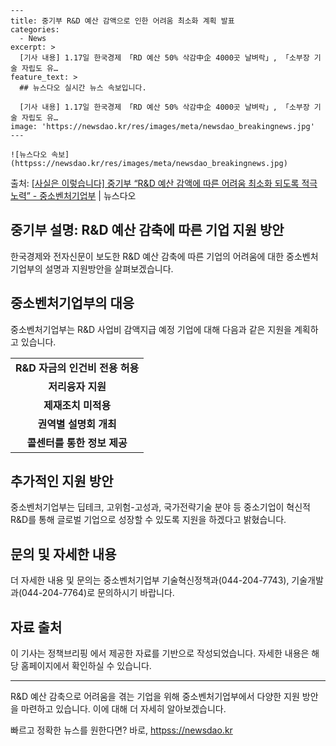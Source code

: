     ---
    title: 중기부 R&D 예산 감액으로 인한 어려움 최소화 계획 발표
    categories:
      - News
    excerpt: >
      [기사 내용] 1.17일 한국경제 「RD 예산 50% 삭감中企 4000곳 날벼락」, 「소부장 기술 자립도 유…
    feature_text: >
      ## 뉴스다오 실시간 뉴스 속보입니다.
    
      [기사 내용] 1.17일 한국경제 「RD 예산 50% 삭감中企 4000곳 날벼락」, 「소부장 기술 자립도 유…
    image: 'https://newsdao.kr/res/images/meta/newsdao_breakingnews.jpg'
    ---
    
    ![뉴스다오 속보](httpss://newsdao.kr/res/images/meta/newsdao_breakingnews.jpg)

<p>출처: <a href="httpss://newsdao.kr/3034" rel="dofollow">[사실은 이렇습니다] 중기부 “R&D 예산 감액에 따른 어려움 최소화 되도록 적극 노력” - 중소벤처기업부</a> | 뉴스다오</p>

<h2>중기부 설명: R&D 예산 감축에 따른 기업 지원 방안</h2>
<p data-ke-size="size16">한국경제와 전자신문이 보도한 R&D 예산 감축에 따른 기업의 어려움에 대한 중소벤처기업부의 설명과 지원방안을 살펴보겠습니다.</p>

<h2>중소벤처기업부의 대응</h2>
<p data-ke-size="size16">중소벤처기업부는 R&D 사업비 감액지급 예정 기업에 대해 다음과 같은 지원을 계획하고 있습니다.</p>
<table>
  <tr>
    <td style="text-align: center; height: 17px;"><b>R&D 자금의 인건비 전용 허용</b></td>
  </tr>
  <tr>
    <td style="text-align: center; height: 17px;"><b>저리융자 지원</b></td>
  </tr>
  <tr>
    <td style="text-align: center; height: 17px;"><b>제재조치 미적용</b></td>
  </tr>
  <tr>
    <td style="text-align: center; height: 17px;"><b>권역별 설명회 개최</b></td>
  </tr>
  <tr>
    <td style="text-align: center; height: 17px;"><b>콜센터를 통한 정보 제공</b></td>
  </tr>
</table>

<h2>추가적인 지원 방안</h2>
<p data-ke-size="size16">중소벤처기업부는 딥테크, 고위험-고성과, 국가전략기술 분야 등 중소기업이 혁신적 R&D를 통해 글로벌 기업으로 성장할 수 있도록 지원을 하겠다고 밝혔습니다.</p>

<h2>문의 및 자세한 내용</h2>
<p data-ke-size="size16">더 자세한 내용 및 문의는 중소벤처기업부 기술혁신정책과(044-204-7743), 기술개발과(044-204-7764)로 문의하시기 바랍니다.</p>

<h2>자료 출처</h2>
<p data-ke-size="size16">이 기사는 정책브리핑 에서 제공한 자료를 기반으로 작성되었습니다. 자세한 내용은 해당 홈페이지에서 확인하실 수 있습니다.</p>

<hr>

<p data-ke-size="size16">R&D 예산 감축으로 어려움을 겪는 기업을 위해 중소벤처기업부에서 다양한 지원 방안을 마련하고 있습니다. 이에 대해 더 자세히 알아보겠습니다.</p> 

빠르고 정확한 뉴스를 원한다면? 바로, <a href="httpss://newsdao.kr" rel="dofollow">httpss://newsdao.kr</a>


    